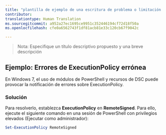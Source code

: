 ```yaml
---
title: "plantilla de ejemplo de una escritura de problema o limitación conocida"
contributor: 
translationtype: Human Translation
ms.sourcegitcommit: a952a27ec1695ce9951c352446194cf72d18f50a
ms.openlocfilehash: cfe0a6562743f1df81acb81e33c120cb67f9042c

---
```


>Nota: Especifique un título descriptivo propuesto y una breve descripción

## Ejemplo: Errores de ExecutionPolicy errónea ##
En Windows 7, el uso de módulos de PowerShell y recursos de DSC puede provocar la notificación de errores sobre ExecutionPolicy.

### Solución

Para resolverlo, establezca **ExecutionPolicy** en **RemoteSigned**. Para ello, ejecute el siguiente comando en una sesión de PowerShell con privilegios elevados (Ejecutar como administrador):

```powershell
Set-ExecutionPolicy RemoteSigned
```



<!--HONumber=Aug16_HO3-->


